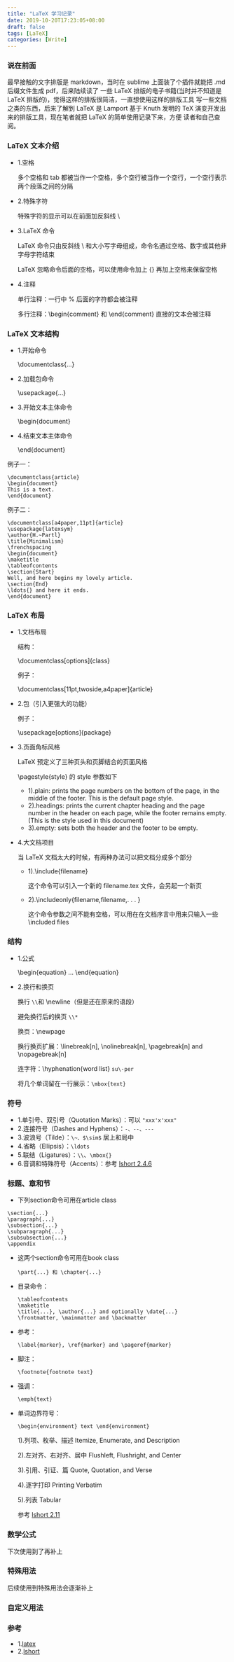 ```yaml
---
title: "LaTeX 学习记录"
date: 2019-10-20T17:23:05+08:00
draft: false
tags: [LaTeX]
categories: [Write]
---
```

<!--more-->

### 说在前面
最早接触的文字排版是 markdown，当时在 sublime 上面装了个插件就能把 .md 后缀文件生成 pdf，后来陆续读了
一些 LaTeX 排版的电子书籍(当时并不知道是 LaTeX 排版的)，觉得这样的排版很简洁，一直想使用这样的排版工具
写一些文档之类的东西，后来了解到 LaTeX 是 Lamport 基于 Knuth 发明的 TeX 演变开发出来的排版工具，现在笔者就把 LaTeX 的简单使用记录下来，方便
读者和自己查阅。

### LaTeX 文本介绍

- 1.空格

  多个空格和 tab 都被当作一个空格，多个空行被当作一个空行，一个空行表示两个段落之间的分隔

- 2.特殊字符

  特殊字符的显示可以在前面加反斜线 \

- 3.LaTeX 命令

  LaTeX 命令只由反斜线 \ 和大小写字母组成，命令名通过空格、数字或其他非字母字符结束

  LaTeX 忽略命令后面的空格，可以使用命令加上 {} 再加上空格来保留空格

- 4.注释

  单行注释：一行中 % 后面的字符都会被注释

  多行注释：\begin{comment} 和 \end{comment} 直接的文本会被注释

### LaTeX 文本结构

- 1.开始命令

  \documentclass{...}

- 2.加载包命令

  \usepackage{...}

- 3.开始文本主体命令

  \begin{document}

- 4.结束文本主体命令

  \end{document}

例子一：

```
\documentclass{article}
\begin{document}
This is a text.
\end{document}
```

例子二：

```
\documentclass[a4paper,11pt]{article}
\usepackage{latexsym}
\author{H.~Partl}
\title{Minimalism}
\frenchspacing
\begin{document}
\maketitle
\tableofcontents
\section{Start}
Well, and here begins my lovely article.
\section{End}
\ldots{} and here it ends.
\end{document}
```

### LaTeX 布局

- 1.文档布局

  结构：

  \documentclass[options]{class}

  例子：

  \documentclass[11pt,twoside,a4paper]{article}

- 2.包（引入更强大的功能）

  例子：

  \usepackage[options]{package}

- 3.页面角标风格

  LaTeX 预定义了三种页头和页脚结合的页面风格

  \pagestyle{style} 的 style 参数如下

  - 1).plain: prints the page numbers on the bottom of the page, in the middle of the footer. This is the default page style.
  - 2).headings: prints the current chapter heading and the page number in the header on each page, while the footer remains empty. (This is the style used in this document)
  - 3).empty: sets both the header and the footer to be empty.

- 4.大文档项目

  当 LaTeX 文档太大的时候，有两种办法可以把文档分成多个部分

  - 1).\include{filename}

    这个命令可以引入一个新的 filename.tex 文件，会另起一个新页

  - 2).\includeonly{filename,filename,. . . }

    这个命令参数之间不能有空格，可以用在在文档序言中用来只输入一些 \included files



### 结构

- 1.公式

  \begin{equation} ... \end{equation}

- 2.换行和换页

  换行 `\\`和 \newline（但是还在原来的语段）

  避免换行后的换页 `\\*` 

  换页：\newpage

  换行换页扩展：\linebreak[n], \nolinebreak[n], \pagebreak[n] and \nopagebreak[n]

  连字符：\hyphenation{word list} `su\-per`

  将几个单词留在一行展示：`\mbox{text}`

### 符号

- 1.单引号、双引号（Quotation Marks）：可以 `"xxx'x'xxx"`
- 2.连接符号（Dashes and Hyphens）：`-、--、---`
- 3.波浪号（Tilde）：`\~、$\sim$` 居上和局中
- 4.省略（Ellipsis）：`\ldots`
- 5.联结（Ligatures）：`\\`、`\mbox{}`
- 6.音调和特殊符号（Accents）：参考 [lshort 2.4.6](http://www.ctex.org/documents/shredder/src/lshort.pdf )

### 标题、章和节

- 下列section命令可用在article class

```
\section{...}
\paragraph{...}
\subsection{...}
\subparagraph{...}
\subsubsection{...}
\appendix
```

- 这两个section命令可用在book class

  `\part{...} 和 \chapter{...}`

- 目录命令：

  ```
  \tableofcontents
  \maketitle
  \title{...}, \author{...} and optionally \date{...}
  \frontmatter, \mainmatter and \backmatter
  ```

- 参考：

  `\label{marker}, \ref{marker} and \pageref{marker}`

- 脚注：

  `\footnote{footnote text}`

- 强调：

  `\emph{text}`

- 单词边界符号：

  `\begin{environment} text \end{environment}`

  1).列项、枚举、描述 Itemize, Enumerate, and Description

  2).左对齐、右对齐、居中 Flushleft, Flushright, and Center

  3).引用、引证、篇 Quote, Quotation, and Verse

  4).逐字打印 Printing Verbatim

  5).列表 Tabular

  参考 [lshort 2.11](http://www.ctex.org/documents/shredder/src/lshort.pdf )

### 数学公式

下次使用到了再补上

### 特殊用法

后续使用到特殊用法会逐渐补上

### 自定义用法

### 参考
- 1.[latex](https://www.latex-project.org)
- 2.[lshort](http://www.ctex.org/documents/shredder/src/lshort.pdf)
